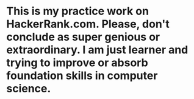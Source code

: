 # This is my practice work on HackerRank.com. Please, don't conclude as super genious or extraordinary. I am just learner and trying to improve or absorb foundation skills in computer science.
